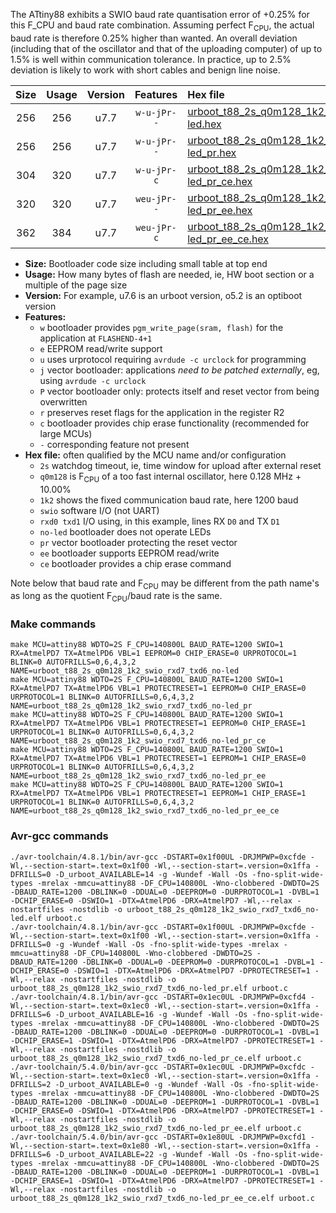 The ATtiny88 exhibits a SWIO baud rate quantisation error of +0.25% for this F_CPU and baud rate combination. Assuming perfect F<sub>CPU</sub>, the actual baud rate is therefore 0.25% higher than wanted. An overall deviation (including that of the oscillator and that of the uploading computer) of up to 1.5% is well within communication tolerance. In practice, up to 2.5% deviation is likely to work with short cables and benign line noise.

|Size|Usage|Version|Features|Hex file|
|:-:|:-:|:-:|:-:|:--|
|256|256|u7.7|`w-u-jPr--`|[urboot_t88_2s_q0m128_1k2_swio_rxd7_txd6_no-led.hex](https://raw.githubusercontent.com/stefanrueger/urboot.hex/main/mcus/attiny88/watchdog_2_s/internal_oscillator_q%2B10.00%25/%2B0m128000_hz/%2B%2B%2B1k2_baud/swio_rxd7_txd6/no-led/urboot_t88_2s_q0m128_1k2_swio_rxd7_txd6_no-led.hex)|
|256|256|u7.7|`w-u-jPr--`|[urboot_t88_2s_q0m128_1k2_swio_rxd7_txd6_no-led_pr.hex](https://raw.githubusercontent.com/stefanrueger/urboot.hex/main/mcus/attiny88/watchdog_2_s/internal_oscillator_q%2B10.00%25/%2B0m128000_hz/%2B%2B%2B1k2_baud/swio_rxd7_txd6/no-led/urboot_t88_2s_q0m128_1k2_swio_rxd7_txd6_no-led_pr.hex)|
|304|320|u7.7|`w-u-jPr-c`|[urboot_t88_2s_q0m128_1k2_swio_rxd7_txd6_no-led_pr_ce.hex](https://raw.githubusercontent.com/stefanrueger/urboot.hex/main/mcus/attiny88/watchdog_2_s/internal_oscillator_q%2B10.00%25/%2B0m128000_hz/%2B%2B%2B1k2_baud/swio_rxd7_txd6/no-led/urboot_t88_2s_q0m128_1k2_swio_rxd7_txd6_no-led_pr_ce.hex)|
|320|320|u7.7|`weu-jPr--`|[urboot_t88_2s_q0m128_1k2_swio_rxd7_txd6_no-led_pr_ee.hex](https://raw.githubusercontent.com/stefanrueger/urboot.hex/main/mcus/attiny88/watchdog_2_s/internal_oscillator_q%2B10.00%25/%2B0m128000_hz/%2B%2B%2B1k2_baud/swio_rxd7_txd6/no-led/urboot_t88_2s_q0m128_1k2_swio_rxd7_txd6_no-led_pr_ee.hex)|
|362|384|u7.7|`weu-jPr-c`|[urboot_t88_2s_q0m128_1k2_swio_rxd7_txd6_no-led_pr_ee_ce.hex](https://raw.githubusercontent.com/stefanrueger/urboot.hex/main/mcus/attiny88/watchdog_2_s/internal_oscillator_q%2B10.00%25/%2B0m128000_hz/%2B%2B%2B1k2_baud/swio_rxd7_txd6/no-led/urboot_t88_2s_q0m128_1k2_swio_rxd7_txd6_no-led_pr_ee_ce.hex)|

- **Size:** Bootloader code size including small table at top end
- **Usage:** How many bytes of flash are needed, ie, HW boot section or a multiple of the page size
- **Version:** For example, u7.6 is an urboot version, o5.2 is an optiboot version
- **Features:**
  + `w` bootloader provides `pgm_write_page(sram, flash)` for the application at `FLASHEND-4+1`
  + `e` EEPROM read/write support
  + `u` uses urprotocol requiring `avrdude -c urclock` for programming
  + `j` vector bootloader: applications *need to be patched externally*, eg, using `avrdude -c urclock`
  + `P` vector bootloader only: protects itself and reset vector from being overwritten
  + `r` preserves reset flags for the application in the register R2
  + `c` bootloader provides chip erase functionality (recommended for large MCUs)
  + `-` corresponding feature not present
- **Hex file:** often qualified by the MCU name and/or configuration
  + `2s` watchdog timeout, ie, time window for upload after external reset
  + `q0m128` is F<sub>CPU</sub> of a too fast internal oscillator, here 0.128 MHz + 10.00%
  + `1k2` shows the fixed communication baud rate, here 1200 baud
  + `swio` software I/O (not UART)
  + `rxd0 txd1` I/O using, in this example, lines RX `D0` and TX `D1`
  + `no-led` bootloader does not operate LEDs
  + `pr` vector bootloader protecting the reset vector
  + `ee` bootloader supports EEPROM read/write
  + `ce` bootloader provides a chip erase command


Note below that baud rate and F<sub>CPU</sub> may be different from the path name's as long as the quotient F<sub>CPU</sub>/baud rate is the same.

### Make commands
```
make MCU=attiny88 WDTO=2S F_CPU=140800L BAUD_RATE=1200 SWIO=1 RX=AtmelPD7 TX=AtmelPD6 VBL=1 EEPROM=0 CHIP_ERASE=0 URPROTOCOL=1 BLINK=0 AUTOFRILLS=0,6,4,3,2 NAME=urboot_t88_2s_q0m128_1k2_swio_rxd7_txd6_no-led
make MCU=attiny88 WDTO=2S F_CPU=140800L BAUD_RATE=1200 SWIO=1 RX=AtmelPD7 TX=AtmelPD6 VBL=1 PROTECTRESET=1 EEPROM=0 CHIP_ERASE=0 URPROTOCOL=1 BLINK=0 AUTOFRILLS=0,6,4,3,2 NAME=urboot_t88_2s_q0m128_1k2_swio_rxd7_txd6_no-led_pr
make MCU=attiny88 WDTO=2S F_CPU=140800L BAUD_RATE=1200 SWIO=1 RX=AtmelPD7 TX=AtmelPD6 VBL=1 PROTECTRESET=1 EEPROM=0 CHIP_ERASE=1 URPROTOCOL=1 BLINK=0 AUTOFRILLS=0,6,4,3,2 NAME=urboot_t88_2s_q0m128_1k2_swio_rxd7_txd6_no-led_pr_ce
make MCU=attiny88 WDTO=2S F_CPU=140800L BAUD_RATE=1200 SWIO=1 RX=AtmelPD7 TX=AtmelPD6 VBL=1 PROTECTRESET=1 EEPROM=1 CHIP_ERASE=0 URPROTOCOL=1 BLINK=0 AUTOFRILLS=0,6,4,3,2 NAME=urboot_t88_2s_q0m128_1k2_swio_rxd7_txd6_no-led_pr_ee
make MCU=attiny88 WDTO=2S F_CPU=140800L BAUD_RATE=1200 SWIO=1 RX=AtmelPD7 TX=AtmelPD6 VBL=1 PROTECTRESET=1 EEPROM=1 CHIP_ERASE=1 URPROTOCOL=1 BLINK=0 AUTOFRILLS=0,6,4,3,2 NAME=urboot_t88_2s_q0m128_1k2_swio_rxd7_txd6_no-led_pr_ee_ce
```

### Avr-gcc commands
```
./avr-toolchain/4.8.1/bin/avr-gcc -DSTART=0x1f00UL -DRJMPWP=0xcfde -Wl,--section-start=.text=0x1f00 -Wl,--section-start=.version=0x1ffa -DFRILLS=0 -D_urboot_AVAILABLE=14 -g -Wundef -Wall -Os -fno-split-wide-types -mrelax -mmcu=attiny88 -DF_CPU=140800L -Wno-clobbered -DWDTO=2S -DBAUD_RATE=1200 -DBLINK=0 -DDUAL=0 -DEEPROM=0 -DURPROTOCOL=1 -DVBL=1 -DCHIP_ERASE=0 -DSWIO=1 -DTX=AtmelPD6 -DRX=AtmelPD7 -Wl,--relax -nostartfiles -nostdlib -o urboot_t88_2s_q0m128_1k2_swio_rxd7_txd6_no-led.elf urboot.c
./avr-toolchain/4.8.1/bin/avr-gcc -DSTART=0x1f00UL -DRJMPWP=0xcfde -Wl,--section-start=.text=0x1f00 -Wl,--section-start=.version=0x1ffa -DFRILLS=0 -g -Wundef -Wall -Os -fno-split-wide-types -mrelax -mmcu=attiny88 -DF_CPU=140800L -Wno-clobbered -DWDTO=2S -DBAUD_RATE=1200 -DBLINK=0 -DDUAL=0 -DEEPROM=0 -DURPROTOCOL=1 -DVBL=1 -DCHIP_ERASE=0 -DSWIO=1 -DTX=AtmelPD6 -DRX=AtmelPD7 -DPROTECTRESET=1 -Wl,--relax -nostartfiles -nostdlib -o urboot_t88_2s_q0m128_1k2_swio_rxd7_txd6_no-led_pr.elf urboot.c
./avr-toolchain/4.8.1/bin/avr-gcc -DSTART=0x1ec0UL -DRJMPWP=0xcfd4 -Wl,--section-start=.text=0x1ec0 -Wl,--section-start=.version=0x1ffa -DFRILLS=6 -D_urboot_AVAILABLE=16 -g -Wundef -Wall -Os -fno-split-wide-types -mrelax -mmcu=attiny88 -DF_CPU=140800L -Wno-clobbered -DWDTO=2S -DBAUD_RATE=1200 -DBLINK=0 -DDUAL=0 -DEEPROM=0 -DURPROTOCOL=1 -DVBL=1 -DCHIP_ERASE=1 -DSWIO=1 -DTX=AtmelPD6 -DRX=AtmelPD7 -DPROTECTRESET=1 -Wl,--relax -nostartfiles -nostdlib -o urboot_t88_2s_q0m128_1k2_swio_rxd7_txd6_no-led_pr_ce.elf urboot.c
./avr-toolchain/5.4.0/bin/avr-gcc -DSTART=0x1ec0UL -DRJMPWP=0xcfdc -Wl,--section-start=.text=0x1ec0 -Wl,--section-start=.version=0x1ffa -DFRILLS=2 -D_urboot_AVAILABLE=0 -g -Wundef -Wall -Os -fno-split-wide-types -mrelax -mmcu=attiny88 -DF_CPU=140800L -Wno-clobbered -DWDTO=2S -DBAUD_RATE=1200 -DBLINK=0 -DDUAL=0 -DEEPROM=1 -DURPROTOCOL=1 -DVBL=1 -DCHIP_ERASE=0 -DSWIO=1 -DTX=AtmelPD6 -DRX=AtmelPD7 -DPROTECTRESET=1 -Wl,--relax -nostartfiles -nostdlib -o urboot_t88_2s_q0m128_1k2_swio_rxd7_txd6_no-led_pr_ee.elf urboot.c
./avr-toolchain/5.4.0/bin/avr-gcc -DSTART=0x1e80UL -DRJMPWP=0xcfd1 -Wl,--section-start=.text=0x1e80 -Wl,--section-start=.version=0x1ffa -DFRILLS=6 -D_urboot_AVAILABLE=22 -g -Wundef -Wall -Os -fno-split-wide-types -mrelax -mmcu=attiny88 -DF_CPU=140800L -Wno-clobbered -DWDTO=2S -DBAUD_RATE=1200 -DBLINK=0 -DDUAL=0 -DEEPROM=1 -DURPROTOCOL=1 -DVBL=1 -DCHIP_ERASE=1 -DSWIO=1 -DTX=AtmelPD6 -DRX=AtmelPD7 -DPROTECTRESET=1 -Wl,--relax -nostartfiles -nostdlib -o urboot_t88_2s_q0m128_1k2_swio_rxd7_txd6_no-led_pr_ee_ce.elf urboot.c
```

